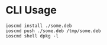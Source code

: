 # CLI Usage
```shell
ioscmd install ./some.deb
ioscmd push ./some.deb /tmp/some.deb
ioscmd shell dpkg -l

```